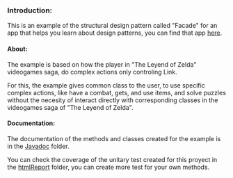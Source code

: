 ### Introduction:
This is an example of the structural design pattern called "Facade" for an app that helps you learn about design patterns, you can find that app [here](https://github.com/JoseMartinez117/AppPatrones "here").

#### About: 
The example is based on how the player in "The Leyend of Zelda" videogames saga, do complex actions only controling Link.

For this, the example gives common class to the user, to use specific complex actions, like have a combat, gets, and use items, and solve puzzles without the necesity of interact directly with corresponding classes in the videogames saga of "The Leyend of Zelda".

#### Documentation: 
The documentation of the methods and classes created for the example is in the [Javadoc](https://github.com/BloodSlayer-404/Facade/tree/master/JavaDoc "Javadoc") folder. 

You can check the coverage of the unitary test created for this proyect in the [htmlReport](https://github.com/BloodSlayer-404/Facade/tree/master/htmlReport "htmlReport") folder, you can create more test for your own methods.
